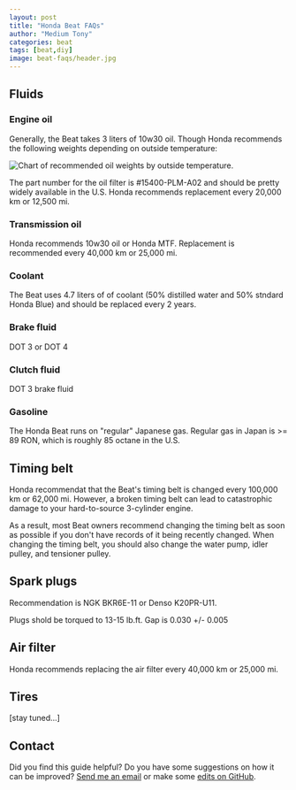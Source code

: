 ```yaml
---
layout: post
title: "Honda Beat FAQs"
author: "Medium Tony"
categories: beat
tags: [beat,diy]
image: beat-faqs/header.jpg
---
```

## Fluids

### Engine oil

Generally, the Beat takes 3 liters of 10w30 oil. Though Honda recommends the following weights depending on outside temperature:

![Chart of recommended oil weights by outside temperature.](/beat-faqs/oil-chart.jpg)

The part number for the oil filter is #15400-PLM-A02 and should be pretty widely available in the U.S. Honda recommends replacement every 20,000 km or 12,500 mi.

### Transmission oil

Honda recommends 10w30 oil or Honda MTF. Replacement is recommended every 40,000 km or 25,000 mi.

### Coolant

The Beat uses 4.7 liters of of coolant (50% distilled water and 50% stndard Honda Blue) and should be replaced every 2 years.

### Brake fluid

DOT 3 or DOT 4

### Clutch fluid

DOT 3 brake fluid

### Gasoline

The Honda Beat runs on "regular" Japanese gas. Regular gas in Japan is >= 89 RON, which is roughly 85 octane in the U.S.

## Timing belt

Honda recommendat that the Beat's timing belt is changed every 100,000 km or 62,000 mi. However, a broken timing belt can lead to catastrophic damage to your hard-to-source 3-cylinder engine.

As a result, most Beat owners recommend changing the timing belt as soon as possible if you don't have records of it being recently changed. When changing the timing belt, you should also change the water pump, idler pulley, and tensioner pulley.

## Spark plugs

Recommendation is NGK BKR6E-11 or Denso K20PR-U11.

Plugs shold be torqued to 13-15 lb.ft. Gap is 0.030 +/- 0.005

## Air filter

Honda recommends replacing the air filter every 40,000 km or 25,000 mi.

## Tires

[stay tuned...]

## Contact
Did you find this guide helpful? Do you have some suggestions on how it can be improved? [Send me an email](mailto:tony@mediumtonysgarage.com) or make some [edits on GitHub](https://github.com/prestia/mediumtonys/blob/main/_posts/2023-9-2-access-beat-ecu-and-main-relay.md).
